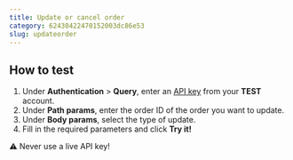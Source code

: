 ```yaml
---
title: Update or cancel order
category: 62430422470152003dc86e53
slug: updateorder
---
```


## How to test

  1. Under **Authentication** > **Query**, enter an [API key](https://docs.multisafepay.com/account/managing-websites/#viewing-the-site-id-api-key-and-secure-code) from your **TEST** account.
  2. Under **Path params**, enter the order ID of the order you want to update.
  3. Under **Body params**, select the type of update.
  4. Fill in the required parameters and click **Try it!**

:warning: Never use a live API key!